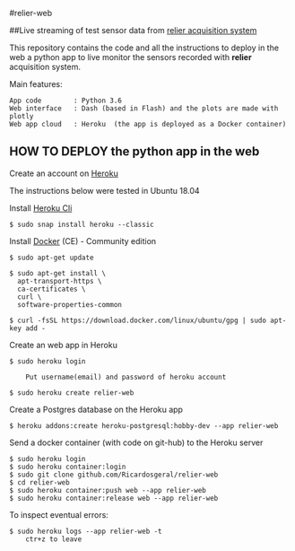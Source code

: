 #relier-web

##Live streaming of test sensor data from [relier acquisition system](https://github.com/Ricardosgeral/relier)

This repository contains the code and all the instructions to deploy in the web a python app to live monitor 
the sensors recorded with **relier** acquisition system.

Main features:

    App code        : Python 3.6
    Web interface   : Dash (based in Flash) and the plots are made with plotly
    Web app cloud   : Heroku  (the app is deployed as a Docker container)
    

## HOW TO DEPLOY the python app in the web
Create an account on [Heroku](https://www.heroku.com/)


The instructions below were tested in Ubuntu 18.04 

Install [Heroku Cli](https://devcenter.heroku.com/articles/heroku-cli)
    
    $ sudo snap install heroku --classic

Install [Docker](https://docs.docker.com/) (CE) - Community edition
    
    $ sudo apt-get update
    
    $ sudo apt-get install \
      apt-transport-https \
      ca-certificates \
      curl \
      software-properties-common
      
    $ curl -fsSL https://download.docker.com/linux/ubuntu/gpg | sudo apt-key add -


Create an web app in Heroku

    $ sudo heroku login
    
        Put username(email) and password of heroku account
    
    $ sudo heroku create relier-web
    
Create a Postgres database on the Heroku app

    $ heroku addons:create heroku-postgresql:hobby-dev --app relier-web

Send a docker container (with code on git-hub) to the Heroku server

    $ sudo heroku login
    $ sudo heroku container:login
    $ sudo git clone github.com/Ricardosgeral/relier-web
    $ cd relier-web
    $ sudo heroku container:push web --app relier-web
    $ sudo heroku container:release web --app relier-web
    
To inspect eventual errors:

    $ sudo heroku logs --app relier-web -t
        ctr+z to leave